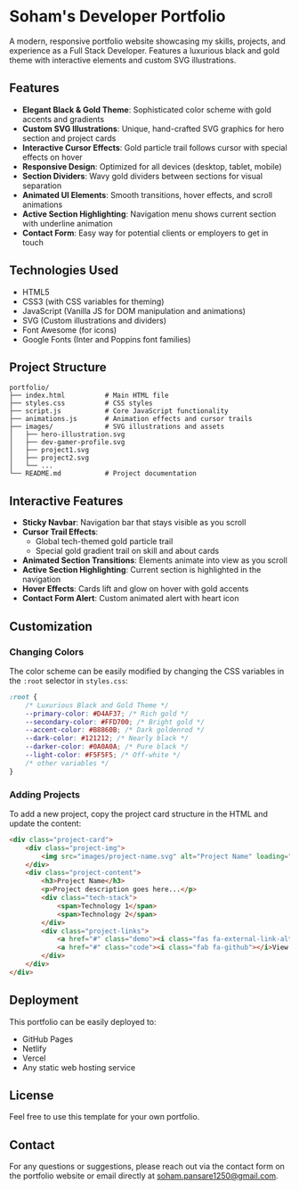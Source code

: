 # Soham's Developer Portfolio

A modern, responsive portfolio website showcasing my skills, projects, and experience as a Full Stack Developer. Features a luxurious black and gold theme with interactive elements and custom SVG illustrations.

## Features

- **Elegant Black & Gold Theme**: Sophisticated color scheme with gold accents and gradients
- **Custom SVG Illustrations**: Unique, hand-crafted SVG graphics for hero section and project cards
- **Interactive Cursor Effects**: Gold particle trail follows cursor with special effects on hover
- **Responsive Design**: Optimized for all devices (desktop, tablet, mobile)
- **Section Dividers**: Wavy gold dividers between sections for visual separation
- **Animated UI Elements**: Smooth transitions, hover effects, and scroll animations
- **Active Section Highlighting**: Navigation menu shows current section with underline animation
- **Contact Form**: Easy way for potential clients or employers to get in touch

## Technologies Used

- HTML5
- CSS3 (with CSS variables for theming)
- JavaScript (Vanilla JS for DOM manipulation and animations)
- SVG (Custom illustrations and dividers)
- Font Awesome (for icons)
- Google Fonts (Inter and Poppins font families)

## Project Structure

```
portfolio/
├── index.html          # Main HTML file
├── styles.css          # CSS styles
├── script.js           # Core JavaScript functionality
├── animations.js       # Animation effects and cursor trails
├── images/             # SVG illustrations and assets
│   ├── hero-illustration.svg
│   ├── dev-gamer-profile.svg
│   ├── project1.svg
│   ├── project2.svg
│   └── ...
└── README.md           # Project documentation
```

## Interactive Features

- **Sticky Navbar**: Navigation bar that stays visible as you scroll
- **Cursor Trail Effects**: 
  - Global tech-themed gold particle trail
  - Special gold gradient trail on skill and about cards
- **Animated Section Transitions**: Elements animate into view as you scroll
- **Active Section Highlighting**: Current section is highlighted in the navigation
- **Hover Effects**: Cards lift and glow on hover with gold accents
- **Contact Form Alert**: Custom animated alert with heart icon

## Customization

### Changing Colors

The color scheme can be easily modified by changing the CSS variables in the `:root` selector in `styles.css`:

```css
:root {
    /* Luxurious Black and Gold Theme */
    --primary-color: #D4AF37; /* Rich gold */
    --secondary-color: #FFD700; /* Bright gold */
    --accent-color: #B8860B; /* Dark goldenrod */
    --dark-color: #121212; /* Nearly black */
    --darker-color: #0A0A0A; /* Pure black */
    --light-color: #F5F5F5; /* Off-white */
    /* other variables */
}
```

### Adding Projects

To add a new project, copy the project card structure in the HTML and update the content:

```html
<div class="project-card">
    <div class="project-img">
        <img src="images/project-name.svg" alt="Project Name" loading="lazy">
    </div>
    <div class="project-content">
        <h3>Project Name</h3>
        <p>Project description goes here...</p>
        <div class="tech-stack">
            <span>Technology 1</span>
            <span>Technology 2</span>
        </div>
        <div class="project-links">
            <a href="#" class="demo"><i class="fas fa-external-link-alt"></i>Live Demo</a>
            <a href="#" class="code"><i class="fab fa-github"></i>View Code</a>
        </div>
    </div>
</div>
```

## Deployment

This portfolio can be easily deployed to:

- GitHub Pages
- Netlify
- Vercel
- Any static web hosting service

## License

Feel free to use this template for your own portfolio.

## Contact

For any questions or suggestions, please reach out via the contact form on the portfolio website or email directly at soham.pansare1250@gmail.com.
